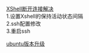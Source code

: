 [XShell断开连接解决](https://www.cnblogs.com/newsoft/p/4938948.html)  
1.设置Xshell的保持活动状态间隔  
2.ssh配置修改  
3.重启ssh  
  
[ubuntu版本升级](https://zhuanlan.zhihu.com/p/137110647)  
  
